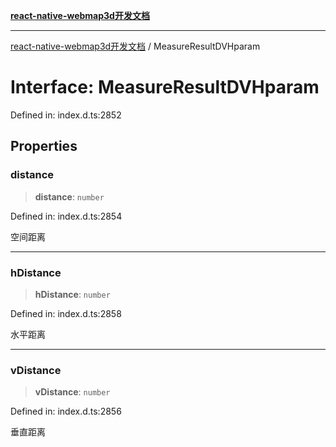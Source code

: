 [**react-native-webmap3d开发文档**](../README.md)

***

[react-native-webmap3d开发文档](../globals.md) / MeasureResultDVHparam

# Interface: MeasureResultDVHparam

Defined in: index.d.ts:2852

## Properties

### distance

> **distance**: `number`

Defined in: index.d.ts:2854

空间距离

***

### hDistance

> **hDistance**: `number`

Defined in: index.d.ts:2858

水平距离

***

### vDistance

> **vDistance**: `number`

Defined in: index.d.ts:2856

垂直距离
